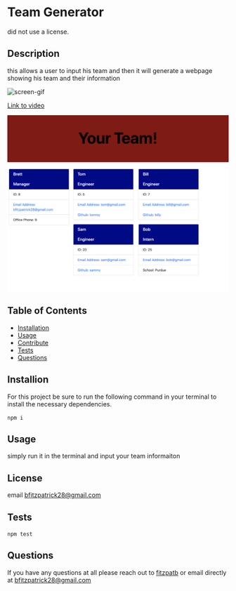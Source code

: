 # Team Generator
did not use a license.

## Description
this allows a user to input his team and then it will generate a webpage showing his team and their information

![screen-gif](./src/video.gif)

[Link to video](https://vimeo.com/523879693)

![picture](./src/Team-generator.png)

## Table of Contents
* [Installation](#installation)
* [Usage](#usage)
* [Contribute](#contribute)
* [Tests](#tests)
* [Questions](#questions)
## Installion
For this project be sure to run the following command in your terminal to install the necessary dependencies.
```
npm i
```

## Usage
simply run it in the terminal and input your team informaiton
## License
email bfitzpatrick28@gmail.com
## Tests
```
npm test
```

## Questions
If you have any questions at all please reach out to [fitzpatb](https://github.com/fitzpatb/Team-Generator) or email directly at bfitzpatrick28@gmail.com